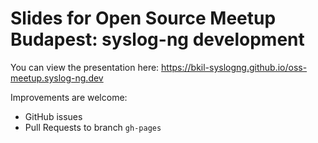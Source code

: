 # Slides for Open Source Meetup Budapest: syslog-ng development

You can view the presentation here:
https://bkil-syslogng.github.io/oss-meetup.syslog-ng.dev

Improvements are welcome:
* GitHub issues
* Pull Requests to branch `gh-pages`
